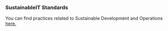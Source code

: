 ### SustainableIT Standards

You can find practices related to Sustainable Development and Operations [here.](https://www.sustainableit.org/standards/it-esg-standards)
